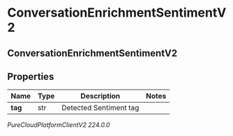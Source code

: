 # ConversationEnrichmentSentimentV2

## ConversationEnrichmentSentimentV2

## Properties

|Name | Type | Description | Notes|
|------------ | ------------- | ------------- | -------------|
| **tag** | str | Detected Sentiment tag | |



_PureCloudPlatformClientV2 224.0.0_
